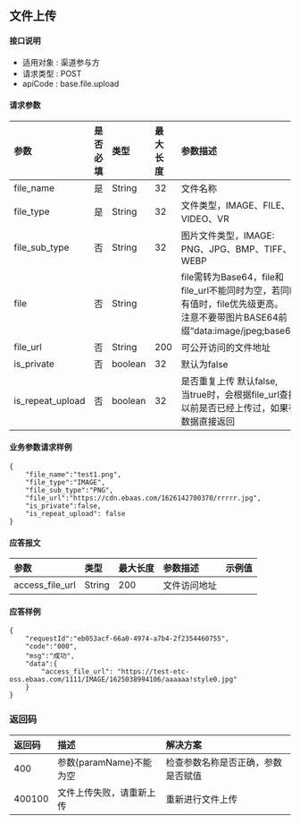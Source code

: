 ## 文件上传

#### 接口说明

* 适用对象 : 渠道参与方
* 请求类型 : POST
* apiCode : base.file.upload

#### 请求参数
| 参数 | 是否必填 | 类型 | 最大长度 | 参数描述 |
|:----|:-------:|:-----|:-------|:--------|
| file_name | 是 | String | 32 | 文件名称 |
| file_type | 是 | String | 32 | 文件类型，IMAGE、FILE、VIDEO、VR  |
| file_sub_type | 否 | String | 32 | 图片文件类型，IMAGE: PNG、JPG、BMP、TIFF、WEBP |
| file | 否 | String |  | file需转为Base64，file和file_url不能同时为空，若同时有值时，file优先级更高。<br/>注意不要带图片BASE64前缀“data:image/jpeg;base64,” |
| file_url | 否 | String | 200 | 可公开访问的文件地址  |
| is_private | 否  | boolean | 32 | 默认为false |
| is_repeat_upload | 否  | boolean | 32 | 是否重复上传 默认false,<br/>当true时，会根据file_url查找以前是否已经上传过，如果有数据直接返回 |


#### 业务参数请求样例
```
{
    "file_name":"test1.png",
    "file_type":"IMAGE",
    "file_sub_type":"PNG",
    "file_url":"https://cdn.ebaas.com/1626142700370/rrrrr.jpg",
    "is_private":false,
    "is_repeat_upload": false
}
```

#### 应答报文

| 参数 | 类型 | 最大长度 | 参数描述 | 示例值 |
|:----|:----|:--------|:--------|:------|
| access_file_url | String | 200 | 文件访问地址 |  |


#### 应答样例

```
{
    "requestId":"eb053acf-66a0-4974-a7b4-2f2354460755",
    "code":"000",
    "msg":"成功",
    "data":{
        "access_file_url": "https://test-etc-oss.ebaas.com/1111/IMAGE/1625038994106/aaaaaa!style0.jpg"
    }
}
```

### 返回码
| 返回码 | 描述 | 解决方案 |
|:------|:----|:-----|
| 400 | 参数{paramName}不能为空 | 检查参数名称是否正确，参数是否赋值 |
|400100| 文件上传失败，请重新上传 | 重新进行文件上传 |